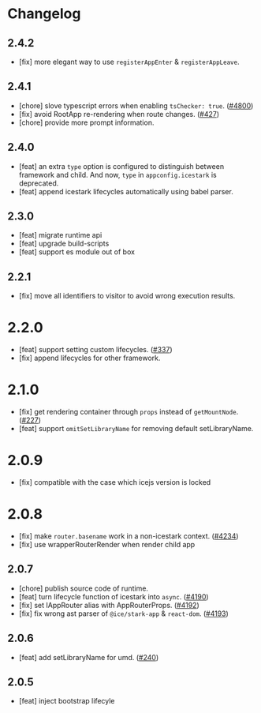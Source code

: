 # Changelog

## 2.4.2

- [fix] more elegant way to use `registerAppEnter` & `registerAppLeave`.

## 2.4.1

- [chore] slove typescript errors when enabling `tsChecker: true`. ([#4800](https://github.com/alibaba/ice/issues/4800))
- [fix] avoid RootApp re-rendering when route changes. ([#427](https://github.com/ice-lab/icestark/issues/427))
- [chore] provide more prompt information.

## 2.4.0

- [feat] an extra `type` option is configured to distinguish between framework and child. And now, `type` in `appconfig.icestark` is deprecated.
- [feat] append icestark lifecycles automatically using babel parser.

## 2.3.0

- [feat] migrate runtime api
- [feat] upgrade build-scripts
- [feat] support es module out of box

## 2.2.1

- [fix] move all identifiers to visitor to avoid wrong execution results.

# 2.2.0

- [feat] support setting custom lifecycles. ([#337](https://github.com/ice-lab/icestark/issues/337))
- [fix] append lifecycles for other framework.

# 2.1.0

- [fix] get rendering container through `props` instead of `getMountNode`. ([#227](https://github.com/ice-lab/icestark/issues/227))
- [feat] support `omitSetLibraryName` for removing default setLibraryName.

# 2.0.9

- [fix] compatible with the case which icejs version is locked

# 2.0.8

- [fix] make `router.basename` work in a non-icestark context. ([#4234](https://github.com/alibaba/ice/issues/4234))
- [fix] use wrapperRouterRender when render child app

## 2.0.7

- [chore] publish source code of runtime.
- [feat] turn lifecycle function of icestark into `async`. ([#4190](https://github.com/alibaba/ice/pull/4190))
- [fix] set IAppRouter alias with AppRouterProps. ([#4192](https://github.com/alibaba/ice/pull/4192))
- [fix] fix wrong ast parser of `@ice/stark-app` & `react-dom`. ([#4193](https://github.com/alibaba/ice/pull/4193))

## 2.0.6

- [feat] add setLibraryName for umd. ([#240](https://github.com/ice-lab/icestark/issues/240))

## 2.0.5

- [feat] inject bootstrap lifecyle